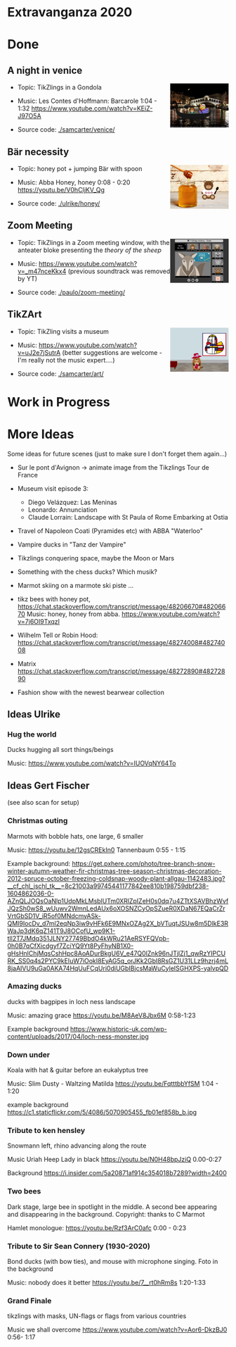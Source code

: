 # Extravanganza 2020

# Done

## A night in venice

<img align="right" src="./storyboard/previews/venice.png" height="100">

- Topic: TikZlings in a Gondola 

- Music: Les Contes d'Hoffmann: Barcarole 1:04 - 1:32 https://www.youtube.com/watch?v=KEiZ-J97O5A

- Source code: [./samcarter/venice/](https://github.com/samcarter/Extravaganza2020/tree/master/samcarter/venice)

## Bär necessity 

<img align="right" src="./storyboard/previews/honey.png" height="100">

- Topic: honey pot + jumping Bär with spoon

- Music: Abba Honey, honey 0:08 - 0:20 https://youtu.be/V0hCIjKV_Qg 

- Source code: [./ulrike/honey/](https://github.com/samcarter/Extravaganza2020/tree/master/ulrike/honey)

## Zoom Meeting

<img align="right" src="./storyboard/previews/tikzlings-meeting.png" height="100">

- Topic: TikZlings in a Zoom meeting window, with the anteater bloke presenting the _theory of the sheep_

- Music: https://www.youtube.com/watch?v=_m47nceKkx4 (previous soundtrack was removed by YT)

- Source code: [./paulo/zoom-meeting/](https://github.com/samcarter/Extravaganza2020/tree/master/paulo/zoom-meeting)

## TikZArt

<img align="right" src="./storyboard/previews/art.png" height="100">

- Topic: TikZling visits a museum

- Music: https://www.youtube.com/watch?v=uJ2e7jSutrA (better suggestions are welcome - I'm really not the music expert....)

- Source code: [./samcarter/art/](https://github.com/samcarter/Extravaganza2020/tree/master/samcarter/art)


# Work in Progress



# More Ideas


Some ideas for future scenes (just to make sure I don't forget them again...)

- Sur le pont d'Avignon -> animate image from the Tikzlings Tour de France

- Museum visit episode 3: 
  - Diego Velázquez: Las Meninas 
  - Leonardo: Annunciation
  - Claude Lorrain: Landscape with St Paula of Rome Embarking at Ostia
  
- Travel of Napoleon Coati (Pyramides etc) with ABBA "Waterloo"

- Vampire ducks in "Tanz der Vampire"

- Tikzlings conquering space, maybe the Moon or Mars

- Something with the chess ducks? Which musik?

- Marmot skiing on a marmote ski piste ...

- tikz bees with honey pot, https://chat.stackoverflow.com/transcript/message/48206670#48206670
  Music: honey, honey from abba. https://www.youtube.com/watch?v=7j6OI9TxqzI
 
- Wilhelm Tell or Robin Hood: https://chat.stackoverflow.com/transcript/message/48274008#48274008

- Matrix https://chat.stackoverflow.com/transcript/message/48272890#48272890
 
- Fashion show with the newest bearwear collection

## Ideas Ulrike

### Hug the world 

Ducks hugging all sort things/beings

Music: https://www.youtube.com/watch?v=IUOVqNY64To

## Ideas Gert Fischer

(see also scan for setup)

### Christmas outing

Marmots with bobble hats, one large, 6 smaller

Music: https://youtu.be/12gsCREkIn0  Tannenbaum 0:55 - 1:15

Example background:
https://get.pxhere.com/photo/tree-branch-snow-winter-autumn-weather-fir-christmas-tree-season-christmas-decoration-2012-spruce-october-freezing-coldsnap-woody-plant-allgau-1142483.jpg?__cf_chl_jschl_tk__=8c21003a99745441177842ee810b198759dbf238-1604862036-0-AZnQLJOQsOaNlp1UdpMkLMsblUTm0XRlZpIZeH0s0dq7u4ZTtXSAVBhzWvfJQzSh0wS8_wUuwv2WmnLedAUx6oXOSNZCyOpSZueR0XDaN67EQaCrZrVrtGbSD1V_iR5of0MNdcmyASk-QMI9IocDv_d7ml2eqNp3iw9vHFk6E9MNxOZAg2X_bVTuqtJSUw8m5DlkE3RWaJp3dK6qZ141T9J8OCofU_wp9K1-tIl2T7JMdq351JLNY27749BbdO4kWRu21AeRSYFQVpb-0h0B7qCfXicdgyf7ZciYQ9Yt8PyFhyNB1X0-gHsHnlChjMqsCshHpc8AoADurBkgU6V_e47Q0lZnk96nJTjlZj1_qwRzYIPCURK_SS0q4s2PYC9kEIuW7iOokI8EyAG5q_orJKk2GbI8RsGZ1U31LLz9hzrj4mL8jaAIVU9uGa0AKA74HqUuFCqUri0diUGbIBjcsMaWuCylelSGHXPS-yalvpQD

### Amazing ducks

ducks with bagpipes in loch ness landscape

Music: amazing grace https://youtu.be/M8AeV8Jbx6M 0:58-1:23

Example background https://www.historic-uk.com/wp-content/uploads/2017/04/loch-ness-monster.jpg

### Down under

Koala with hat & guitar before an eukalyptus tree

Music: Slim Dusty - Waltzing Matilda https://youtu.be/FqtttbbYfSM 1:04 - 1:20

example background https://c1.staticflickr.com/5/4086/5070905455_fb01ef858b_b.jpg

### Tribute to ken hensley 

Snowmann left, rhino advancing along the route

Music Uriah Heep Lady in black https://youtu.be/N0H48bpJziQ 0.00-0:27

Background https://i.insider.com/5a20871af914c354018b7289?width=2400


### Two bees 

Dark stage, large bee in spotlight in the middle. A second bee
appearing and disappearing in the background. 
Copyright: thanks to C Marmot

Hamlet monologue: https://youtu.be/Rzf3ArC0afc 0:00 - 0:23

### Tribute to Sir Sean Connery (1930-2020)

Bond ducks (with bow ties), and mouse with microphone singing. Foto in
the background

Music: nobody does it better https://youtu.be/7__rt0hRm8s 1:20-1:33

### Grand Finale

tikzlings with masks, UN-flags or flags from various countries

Music we shall overcome https://www.youtube.com/watch?v=Aor6-DkzBJ0 0:56- 1:17


